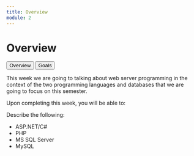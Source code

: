 ```yaml
---
title: Overview
module: 2
---
```


# Overview

<div class="tab">
  <button class="tablinks active" onclick="openTab(event, 'Overview')">Overview</button>
  <button class="tablinks" onclick="openTab(event, 'Goals')">Goals</button>
 
</div>

<div id="Overview" class="tabcontent" style="display:block">
<p>This week we are going to talking about web server programming in the context of the two programming languages and databases that we are going to focus on this semester.</p>
</div>

<div id="Goals" class="tabcontent">
<p>Upon completing this week, you will be able to: </p>

<p>Describe the following:</p>

<ul>
<li>ASP.NET/C#</li>
<li>PHP</li>
<li>MS SQL Server</li>
<li>MySQL</li>
</ul>
</div>